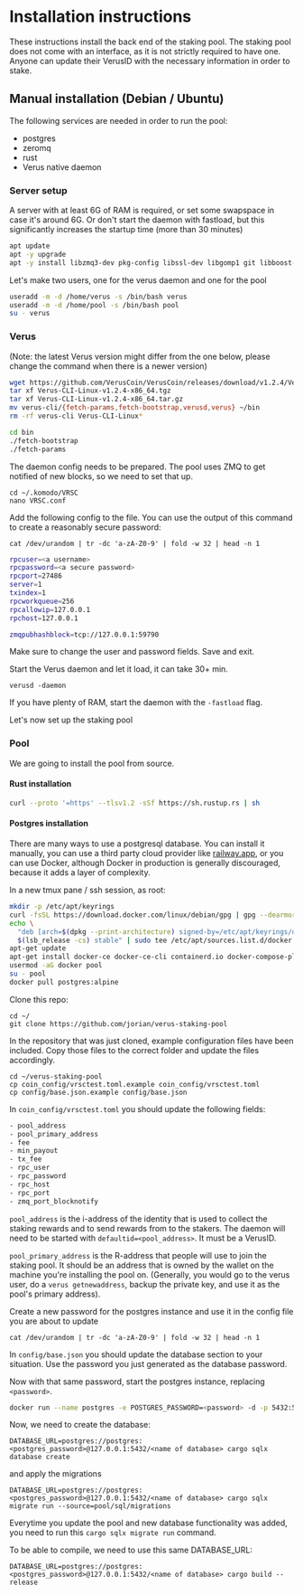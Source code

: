 # Installation instructions

These instructions install the back end of the staking pool. The staking pool does not come with an interface, as it is not strictly required to have one. Anyone can update their VerusID with the necessary information in order to stake.

## Manual installation (Debian / Ubuntu)

The following services are needed in order to run the pool:

- postgres
- zeromq
- rust
- Verus native daemon

### Server setup

A server with at least 6G of RAM is required, or set some swapspace in case it's around 6G. Or don't start the daemon with fastload, but this significantly increases the startup time (more than 30 minutes)

```sh
apt update
apt -y upgrade
apt -y install libzmq3-dev pkg-config libssl-dev libgomp1 git libboost-all-dev libsodium-dev build-essential ca-certificates curl gnupg lsb-release
```

Let's make two users, one for the verus daemon and one for the pool

```sh
useradd -m -d /home/verus -s /bin/bash verus
useradd -m -d /home/pool -s /bin/bash pool
su - verus
```

### Verus
(Note: the latest Verus version might differ from the one below, please change the command when there is a newer version)
```sh
wget https://github.com/VerusCoin/VerusCoin/releases/download/v1.2.4/Verus-CLI-Linux-v1.2.4-x86_64.tgz
tar xf Verus-CLI-Linux-v1.2.4-x86_64.tgz 
tar xf Verus-CLI-Linux-v1.2.4-x86_64.tar.gz
mv verus-cli/{fetch-params,fetch-bootstrap,verusd,verus} ~/bin
rm -rf verus-cli Verus-CLI-Linux*
```

```sh
cd bin
./fetch-bootstrap
./fetch-params
```

The daemon config needs to be prepared. The pool uses ZMQ to get notified of new blocks, so we need to set that up.

```
cd ~/.komodo/VRSC
nano VRSC.conf
```

Add the following config to the file. You can use the output of this command to create a reasonably secure password:

`cat /dev/urandom | tr -dc 'a-zA-Z0-9' | fold -w 32 | head -n 1`

```sh
rpcuser=<a username>
rpcpassword=<a secure password>
rpcport=27486
server=1
txindex=1
rpcworkqueue=256
rpcallowip=127.0.0.1
rpchost=127.0.0.1

zmqpubhashblock=tcp://127.0.0.1:59790
```

Make sure to change the user and password fields. Save and exit.

Start the Verus daemon and let it load, it can take 30+ min. 

```
verusd -daemon
```

If you have plenty of RAM, start the daemon with the `-fastload` flag.

Let's now set up the staking pool

### Pool

We are going to install the pool from source.

#### Rust installation

```sh
curl --proto '=https' --tlsv1.2 -sSf https://sh.rustup.rs | sh 
```

#### Postgres installation

There are many ways to use a postgresql database. You can install it manually, you can use a third party cloud provider like [railway.app](https://railway.app), or you can use Docker, although Docker in production is generally discouraged, because it adds a layer of complexity.

In a new tmux pane / ssh session, as root:

```sh
mkdir -p /etc/apt/keyrings
curl -fsSL https://download.docker.com/linux/debian/gpg | gpg --dearmor -o /etc/apt/keyrings/docker.gpg
echo \
  "deb [arch=$(dpkg --print-architecture) signed-by=/etc/apt/keyrings/docker.gpg] https://download.docker.com/linux/debian \
  $(lsb_release -cs) stable" | sudo tee /etc/apt/sources.list.d/docker.list > /dev/null
apt-get update
apt-get install docker-ce docker-ce-cli containerd.io docker-compose-plugin
usermod -aG docker pool
su - pool
docker pull postgres:alpine
```

Clone this repo:
```
cd ~/
git clone https://github.com/jorian/verus-staking-pool
```

In the repository that was just cloned, example configuration files have been included. Copy those files to the correct folder and update the files accordingly.

```
cd ~/verus-staking-pool
cp coin_config/vrsctest.toml.example coin_config/vrsctest.toml
cp config/base.json.example config/base.json
```

In `coin_config/vrsctest.toml` you should update the following fields:

```sh
- pool_address
- pool_primary_address 
- fee
- min_payout
- tx_fee
- rpc_user
- rpc_password
- rpc_host
- rpc_port
- zmq_port_blocknotify
```

`pool_address` is the i-address of the identity that is used to collect the staking rewards and to send rewards from to the stakers. The daemon will need to be started with `defaultid=<pool_address>`. It must be a VerusID.

`pool_primary_address` is the R-address that people will use to join the staking pool. It should be an address that is owned by the wallet on the machine
you're installing the pool on. (Generally, you would go to the verus user, do a `verus getnewaddress`, backup the private key, and use it as the pool's primary address).

Create a new password for the postgres instance and use it in the config file you are about to update

`cat /dev/urandom | tr -dc 'a-zA-Z0-9' | fold -w 32 | head -n 1`

In `config/base.json` you should update the database section to your situation. Use the password you just generated
as the database password.

Now with that same password, start the postgres instance, replacing `<password>`.

```sh
docker run --name postgres -e POSTGRES_PASSWORD=<password> -d -p 5432:5432 postgres:alpine
```

Now, we need to create the database:

`DATABASE_URL=postgres://postgres:<postgres_password>@127.0.0.1:5432/<name of database> cargo sqlx database create`

and apply the migrations

`DATABASE_URL=postgres://postgres:<postgres_password>@127.0.0.1:5432/<name of database> cargo sqlx migrate run --source=pool/sql/migrations`

Everytime you update the pool and new database functionality was added, you need to run this `cargo sqlx migrate run` command.

To be able to compile, we need to use this same DATABASE_URL:

`DATABASE_URL=postgres://postgres:<postgres_password>@127.0.0.1:5432/<name of database> cargo build --release`

